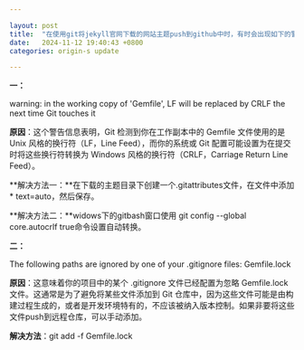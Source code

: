 ```yaml
---

layout: post
title:  "在使用git将jekyll官网下载的网站主题push到github中时，有时会出现如下的警告"
date:   2024-11-12 19:40:43 +0800
categories: origin-s update

---
```


**一：**

warning: in the working copy of 'Gemfile', LF will be replaced by CRLF the next time Git touches it

**原因**：这个警告信息表明，Git 检测到你在工作副本中的 Gemfile 文件使用的是 Unix 风格的换行符（LF，Line Feed），而你的系统或 Git 配置可能设置为在提交时将这些换行符转换为 Windows 风格的换行符（CRLF，Carriage Return Line Feed）。

**解决方法一：**在下载的主题目录下创建一个.gitattributes文件，在文件中添加 * text=auto，然后保存。

**解决方法二：**widows下的gitbash窗口使用 git config --global core.autocrlf  true命令设置自动转换。

**二：**

The following paths are ignored by one of your .gitignore files:
Gemfile.lock

**原因**：这意味着你的项目中的某个  .gitignore 文件已经配置为忽略  Gemfile.lock 文件。这通常是为了避免将某些文件添加到 Git 仓库中，因为这些文件可能是由构建过程生成的，或者是开发环境特有的，不应该被纳入版本控制。如果非要将这些文件push到远程仓库，可以手动添加。

**解决方法**：git add -f Gemfile.lock
